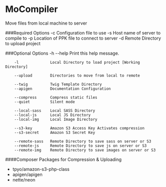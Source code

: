# MoCompiler
Move files from local machine to server

###Required Options
		-c		Configuration file to use
		-s		Host name of server to compile to
		-p		Location of PPK file to connect to server
		-d		Remote Directory to upload project


###Optional Options
		-h		--help	Print this help message.
	
		-l				Local Directory to load project [Working Directory]
		
		--upload		Directories to move from local to remote

		--twig			Twig Template Directory
		--apigen		Documentation Configuration

		--compress		Compress static files
		--quiet			Silent mode

		--local-sass	Local SASS Directory
		--local-js		Local JS Directory
		--local-img		Local Image Directory

		--s3-key		Amazon S3 Access Key Activates compression
		--s3-secret		Amazon S3 Secret Key

		--remote-sass	Remote Directory to save sass on server or S3
		--remote-js		Remote Directory to save js on server or S3
		--remote-img	Remote Directory to save images on server or S3
		
		
####Composer Packages for Compression & Uploading
* tpyo/amazon-s3-php-class
* apigen/apigen
* nette/neon
